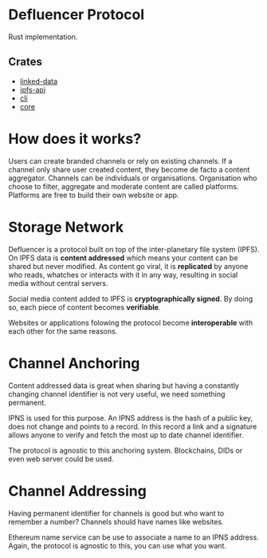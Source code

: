 # Defluencer Protocol
Rust implementation.

## Crates
- [linked-data](https://github.com/Defluencer/rust-defluencer/tree/develop/linked-data)
- [ipfs-api](https://github.com/Defluencer/rust-defluencer/tree/develop/ipfs-api)
- [cli](https://github.com/Defluencer/rust-defluencer/tree/develop/cli)
- [core](https://github.com/Defluencer/rust-defluencer/tree/develop/defluencer)

# How does it works?

Users can create branded channels or rely on existing channels. If a channel only share user created content, they become de facto a content aggregator. Channels can be individuals or organisations. Organisation who choose to filter, aggregate and moderate content are called platforms. Platforms are free to build their own website or app.

# Storage Network

Defluencer is a protocol built on top of the inter-planetary file system (IPFS). On IPFS data is **content addressed** which means your content can be shared but never modified. As content go viral, it is **replicated** by anyone who reads, whatches or interacts with it in any way, resulting in social media without central servers.

Social media content added to IPFS is **cryptographically signed**. By doing so, each piece of content becomes **verifiable**.

Websites or applications folowing the protocol become **interoperable** with each other for the same reasons.

# Channel Anchoring

Content addressed data is great when sharing but having a constantly changing channel identifier is not very useful, we need something permanent.

IPNS is used for this purpose. An IPNS address is the hash of a public key, does not change and points to a record. In this record a link and a signature allows anyone to verify and fetch the most up to date channel identifier.

The protocol is agnostic to this anchoring system. Blockchains, DIDs or even web server could be used.

# Channel Addressing

Having permanent identifier for channels is good but who want to remember a number? Channels should have names like websites.

Ethereum name service can be use to associate a name to an IPNS address. Again, the protocol is agnostic to this, you can use what you want.